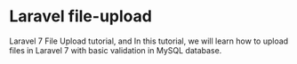 # Laravel file-upload
Laravel 7 File Upload tutorial, and In this tutorial, we will learn how to upload files in Laravel 7 with basic validation in MySQL database.
